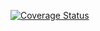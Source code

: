 [![Coverage Status](https://coveralls.io/repos/github/PrinceRWIGIMBA/MyBrand-PRINCE-BE/badge.svg?branch=fr-be-mybland)](https://coveralls.io/github/PrinceRWIGIMBA/MyBrand-PRINCE-BE?branch=fr-be-mybland)
